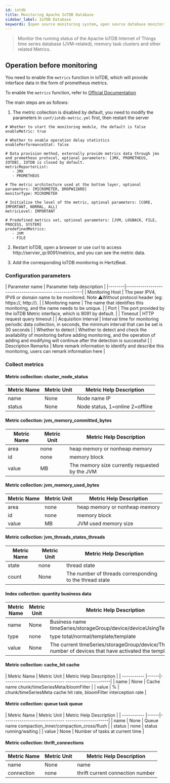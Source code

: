 ```yaml
---
id: iotdb  
title: Monitoring Apache IoTDB Database      
sidebar_label: IoTDB Database    
keywords: [open source monitoring system, open source database monitoring system, monitoring IotDB database metrics]
---
```


> Monitor the running status of the Apache IoTDB Internet of Things time series database (JVM-related), memory task clusters and other related Metrics.

## Operation before monitoring

You need to enable the `metrics` function in IoTDB, which will provide interface data in the form of prometheus metrics.

To enable the `metrics` function, refer to [Official Documentation](https://iotdb.apache.org/UserGuide/V0.13.x/Maintenance-Tools/Metric-Tool.html)

The main steps are as follows:

1. The metric collection is disabled by default, you need to modify the parameters in `conf/iotdb-metric.yml` first, then restart the server

```
# Whether to start the monitoring module, the default is false
enableMetric: true

# Whether to enable operation delay statistics
enablePerformanceStat: false

# Data provision method, externally provide metrics data through jmx and prometheus protocol, optional parameters: [JMX, PROMETHEUS, IOTDB], IOTDB is closed by default.
metricReporterList:
   - JMX
   - PROMETHEUS

# The metric architecture used at the bottom layer, optional parameters: [MICROMETER, DROPWIZARD]
monitorType: MICROMETER

# Initialize the level of the metric, optional parameters: [CORE, IMPORTANT, NORMAL, ALL]
metricLevel: IMPORTANT

# Predefined metrics set, optional parameters: [JVM, LOGBACK, FILE, PROCESS, SYSTEM]
predefinedMetrics:
   - JVM
   - FILE
```

2. Restart IoTDB, open a browser or use curl to access http://servier_ip:9091/metrics, and you can see the metric data.

3. Add the corresponding IoTDB monitoring in HertzBeat.

### Configuration parameters

| Parameter name | Parameter help description |
|--------|----------------------------------------- --------------|
| Monitoring Host | The peer IPV4, IPV6 or domain name to be monitored. Note ⚠️Without protocol header (eg: https://, http://). |
| Monitoring name | The name that identifies this monitoring, and the name needs to be unique. |
| Port | The port provided by the IoTDB Metric interface, which is 9091 by default. |
| Timeout | HTTP request query timeout |
| Acquisition Interval | Interval time for monitoring periodic data collection, in seconds, the minimum interval that can be set is 30 seconds |
| Whether to detect | Whether to detect and check the availability of monitoring before adding monitoring, and the operation of adding and modifying will continue after the detection is successful |
| Description Remarks | More remark information to identify and describe this monitoring, users can remark information here |

### Collect metrics

#### Metric collection: cluster_node_status

| Metric Name | Metric Unit | Metric Help Description |
| --------- |------|-------------------------|
| name | None | Node name IP |
| status | None | Node status, 1=online 2=offline |

#### Metric collection: jvm_memory_committed_bytes

| Metric Name | Metric Unit | Metric Help Description |
|-------|------|------------------|
| area | none | heap memory or nonheap memory |
| id | none | memory block |
| value | MB | The memory size currently requested by the JVM |

#### Metric collection: jvm_memory_used_bytes

| Metric Name | Metric Unit | Metric Help Description |
| ----------- |------|------------------|
| area | none | heap memory or nonheap memory |
| id | none | memory block |
| value | MB | JVM used memory size |

#### Metric collection: jvm_threads_states_threads

| Metric Name | Metric Unit | Metric Help Description |
| ----------- |------|------------|
| state | none | thread state |
| count | None | The number of threads corresponding to the thread state |

#### Index collection: quantity business data

| Metric Name | Metric Unit | Metric Help Description |
|--|------|----------------|
| name | None | Business name timeSeries/storageGroup/device/deviceUsingTemplate |
| type | none | type total/normal/template/template |
| value | None | The current timeSeries/storageGroup/device/The number of devices that have activated the template |

#### Metric collection: cache_hit cache

| Metric Name | Metric Unit | Metric Help Description |
| ----------- |------|------------------------------ ----------------------|
| name | None | Cache name chunk/timeSeriesMeta/bloomFilter |
| value | % | chunk/timeSeriesMeta cache hit rate, bloomFilter interception rate |

#### Metric collection: queue task queue

| Metric Name | Metric Unit | Metric Help Description |
| ----------- |------|------------------------------ ---------------------|
| name | None | Queue name compaction_inner/compaction_cross/flush |
| status | none | status running/waiting |
| value | None | Number of tasks at current time |

#### Metric collection: thrift_connections

| Metric Name | Metric Unit | Metric Help Description |
|-------|------|-------------|
| name | None | name |
| connection | none | thrift current connection number |
